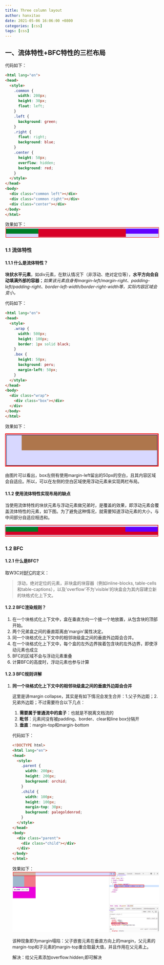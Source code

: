 ```yaml
---
title: Three column layout
author: hanxitao
date: 2021-05-06 16:06:00 +0800
categories: [css]
tags: [css]
---
```


## 一、流体特性+BFC特性的三栏布局
代码如下：
```html
<html lang="en">
<head>
  <style>
    .common {
      width: 200px;
      height: 30px;
      float: left;
    }
    .left {
      background: green;
    }
    .right {
      float: right;
      background: blue;
    }
    .center {
      height: 50px;
      overflow: hidden;
      background: red;
    }
  </style>
</head>
<body>
  <div class="common left"></div>
  <div class="common right"></div>
  <div class="center"></div>
</body>
</html>
```
效果如下：
![](/assets/img/favicons/layout2.png)
### 1.1 流体特性
#### 1.1.1 什么是流体特性？
**块状水平元素**，如div元素，在默认情况下（非浮动、绝对定位等），**水平方向会自动填满外部的容器**；*如果该元素自身有margin-left/margin-right、padding-left/padding-right、border-left-width/border-right-width等，实际内容区域会变小。*

代码如下：
```html
<html lang="en">
<head>
  <style>
    .wrap {
      width: 500px;
      height: 100px;
      border: 1px solid black;
    }
    .box {
      height: 50px;
      background: peru;
      margin-left: 50px;
    }
  </style>
</head>
<body>
  <div class="wrap">
    <div class="box"></div>
  </div>
</body>
</html>
```
效果如下：

![](/assets/img/favicons/liutitexing1.png)

由图片可以看出，box左侧有使用margin-left留出的50px的空白，且其内容区域会自适应。所以，可以在左侧的空白区域使用浮动元素来实现两栏布局。

#### 1.1.2 使用流体特性实现布局的缺点
当使用流体特性的块状元素与浮动元素做兄弟时，是覆盖的效果，即浮动元素会覆盖流体特性的元素，如下图。为了避免这种情况，就需要知道浮动元素的大小，与中间部分自适应相违和。

![](/assets/img/favicons/layout1.png)

### 1.2 BFC
#### 1.2.1 什么是BFC?
取W3C对[BFC](http://www.ayqy.net/doc/css2-1/visuren.html#block-formatting)的定义：
> 浮动，绝对定位的元素，非块盒的块容器（例如inline-blocks, table-cells和table-captions），以及'overflow'不为'visible'的块盒会为其内容建立新的块格式化上下文。

#### 1.2.2 BFC渲染规则？
1. 在一个块格式化上下文中，盒在垂直方向一个接一个地放置，从包含块的顶部开始。
2. 两个兄弟盒之间的垂直距离由'margin'属性决定。
3. 同一个块格式化上下文中的相邻块级盒之间的垂直外边距会合并。
4. 在一个块格式化上下文中，每个盒的左外边界挨着包含块的左外边界，即使浮动元素也成立
5. BFC的区域不会与浮动元素重叠
6. 计算BFC的高度时，浮动元素也参与计算

#### 1.2.3 BFC规则详解
1. **同一个块格式化上下文中的相邻块级盒之间的垂直外边距会合并**

    这里是讲margin collapse，其实是有如下情况会发生合并：1.父子外边距；2.兄弟外边距；不过需要符合以下几点：
    1. **需要属于普通流中的盒子**：也就是不脱离文档流的
    2. **毗邻**：元素间没有被padding、border、clear和line box分隔开
    3. **垂直**：margin-top和margin-bottom

    代码如下：

    ```html
    <!DOCTYPE html>
    <html lang="en">
    <head>
      <style>
        .parent {
          width: 200px;
          height: 200px;
          background: orchid;
        }
        .child {
          width: 100px;
          height: 100px;
          margin-top: 30px;
          background: palegoldenrod;
        }
      </style>
    </head>
    <body>
      <div class="parent">
        <div class="child"></div>
      </div>
    </body>
    </html>
    ```

    效果如下：
    ![](/assets/img/favicons/bfc1.png)

    该种现象即为margin塌陷：父子嵌套元素在垂直方向上的margin，父元素的margin-top和子元素的margin-top重合取最大值，并且作用在父元素上。
    
    解决：给父元素添加overflow:hidden;即可解决